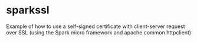 # sparkssl
Example of how to use a self-signed certificate with client-server request over SSL (using the Spark micro framework and apache common httpclient)
